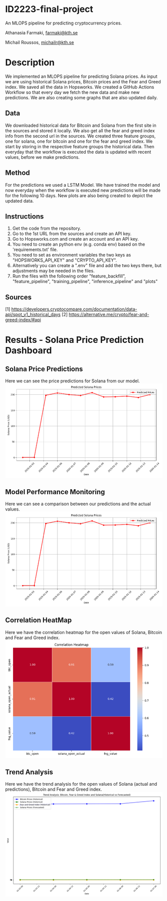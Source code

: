 # ID2223-final-project
An MLOPS pipeline for predicting cryptocurrency prices.

Athanasia Farmaki, farmaki@kth.se

Michail Roussos, michailr@kth.se


# Description

We implemented an MLOPS pipeline for predicting Solana prices. As input we are using historical Solana prices, Bitcoin prices and the Fear and Greed index. We saved all the data in Hopsworks. We created a GitHub Actions Workflow so that every day we fetch the new data and make new predictions. We are also creating some graphs that are also updated daily.

## Data

We downloaded historical data for Bitcoin and Solana from the first site in the sources and stored it locally. We also get all the fear and greed index info from the second url in the sources. We created three feature groups, one for solana, one for bitcoin and one for the fear and greed index. We start by storing in the respective feature groups the historical data. Then everyday that the workflow is executed the data is updated with recent values, before we make predictions.

## Method

For the predictions we used a LSTM Model. We have trained the model and now everyday when the workflow is executed new predictions will be made for the following 10 days. New plots are also being created to depict the updated data.

## Instructions

1. Get the code from the repository.
2. Go to the 1st URL from the sources and create an API key.
3. Go to Hopsworks.com and create an account and an API key.
4. You need to create an python env (e.g. conda env) based on the 'requirements.txt' file.
5. You need to set as environment variables the two keys as "HOPSWORKS_API_KEY" and "CRYPTO_API_KEY".
6. Alternatively you can create a ".env" file and add the two keys there, but adjustments may be needed in the files.
7. Run the files with the following order "feature_backfill", "feature_pipeline", "training_pipeline", "inference_pipeline" and "plots"

## Sources
[1] https://developers.cryptocompare.com/documentation/data-api/spot_v1_historical_days
[2] https://alternative.me/crypto/fear-and-greed-index/#api


# Results - Solana Price Prediction Dashboard


## Solana Price Predictions
Here we can see the price predictions for Solana from our model.
![Price_predictions](./img/solana_predictions_plot.png)



## Model Performance Monitoring
Here we can see a comparison between our predictions and the actual values.
![Hindcast](./img/solana_predictions_plot.png)



## Correlation HeatMap
Here we have the correlation heatmap for the open values of Solana, Bitcoin and Fear and Greed index.
![HeatMap](./img/sln_btc_fng_heatmap.png)



## Trend Analysis
Here we have the trend analysis for the open values of Solana (actual and predictions), Bitcoin and Fear and Greed index.
![Trend_analysis](./img/trend_analisis.png)



